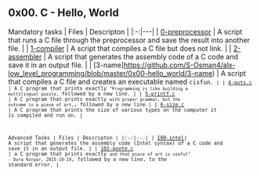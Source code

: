 ## 0x00. C - Hello, World

Mandatory tasks
|  Files |  Descripton |
|:-:|---|
|  [0-preprocessor](https://github.com/S-Osman4/alx-low_level_programming/blob/master/0x00-hello_world/0-preprocessor) |  A script that runs a C file through the preprocessor and save the result into another file.  |
|  [1-compiler](https://github.com/S-Osman4/alx-low_level_programming/blob/master/0x00-hello_world/1-compiler) | A script that compiles a C file but does not link. |
| [2-assembler](https://github.com/S-Osman4/alx-low_level_programming/blob/master/0x00-hello_world/2-assembler)  | A script that generates the assembly code of a C code and save it in an output file.  |
| [3-name]https://github.com/S-Osman4/alx-low_level_programming/blob/master/0x00-hello_world/3-name)  | A script that compiles a C file and creates an executable named <code>cisfun<code>.  |
|  [4-puts.c](https://github.com/S-Osman4/alx-low_level_programming/blob/master/0x00-hello_world/4-puts.c) | A C program that prints exactly <code>"Programming is like building a multilingual puzzle,</code> followed by a new line.  |
|  [5-printf.c](https://github.com/S-Osman4/alx-low_level_programming/blob/master/0x00-hello_world/5-printf.c) | A C program that prints exactly <code>with proper grammar, but the outcome is a piece of art,</code>, followed by a new line.|
| [6-size.c](https://github.com/S-Osman4/alx-low_level_programming/blob/master/0x00-hello_world/6-size.c) | A C program that prints the size of various types on the computer it is compiled and run on. |


Advanced Tasks
|  Files |  Descripton |
|:-:|---|
|  [100-intel](https://github.com/S-Osman4/alx-low_level_programming/blob/master/0x00-hello_world/100-intel)|  A script that generates the assembly code (Intel syntax) of a C code and save it in an output file. |
|  [101-quote.c](https://github.com/S-Osman4/alx-low_level_programming/blob/master/0x00-hello_world/101-quote.c) |  a C program that prints exactly <code>and that piece of art is useful" - Dora Korpar, 2015-10-19</code>, followed by a new line, to the standard error. |

